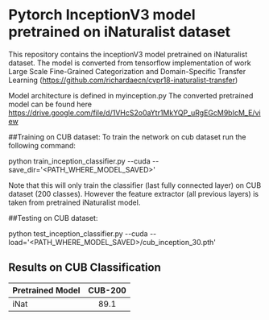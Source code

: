 # Pytorch InceptionV3 model pretrained on iNaturalist dataset


This repository contains the inceptionV3 model pretrained on iNaturalist dataset. The model is converted from tensorflow implementation of work
Large Scale Fine-Grained Categorization and Domain-Specific Transfer Learning (https://github.com/richardaecn/cvpr18-inaturalist-transfer)


Model architecture is defined in myinception.py
The converted pretrained model can be found here https://drive.google.com/file/d/1VHcS2o0aYtr1MkYQP_uRgEGcM9bIcM_E/view


##Training on CUB dataset:
To train the network on cub dataset run the following command:

python train_inception_classifier.py --cuda --save_dir='<PATH_WHERE_MODEL_SAVED>'

Note that this will only train the classifier (last fully connected layer) on CUB dataset (200 classes). However the feature extractor (all previous layers) is taken from pretrained iNaturalist model. 

##Testing on CUB dataset:

 python test_inception_classifier.py --cuda --load='<PATH_WHERE_MODEL_SAVED>/cub_inception_30.pth'

## Results on CUB Classification
|    Pretrained Model            | CUB-200  |
| -------------            |:-------------:| 
| iNat           |   89.1  |







